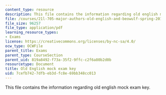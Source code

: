 ```yaml
---
content_type: resource
description: This file contains the information regarding old english mock exam key.
file: /courses/21l-705-major-authors-old-english-and-beowulf-spring-2014/7cefb7427dfbeb3dfc8e69bb348cc013_MIT21L_705S14_Moc_Exm_Key.pdf
file_size: 96257
file_type: application/pdf
learning_resource_types:
- Exams
license: https://creativecommons.org/licenses/by-nc-sa/4.0/
ocw_type: OCWFile
parent_title: Exams
parent_type: CourseSection
parent_uid: 819a8492-f73a-35f2-9ffc-c2f6a80b2d0b
resourcetype: Document
title: Old English mock exam key
uid: 7cefb742-7dfb-eb3d-fc8e-69bb348cc013
---
```

This file contains the information regarding old english mock exam key.